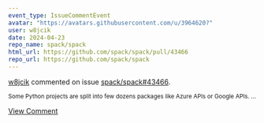 ```yaml
---
event_type: IssueCommentEvent
avatar: "https://avatars.githubusercontent.com/u/3964620?"
user: w8jcik
date: 2024-04-23
repo_name: spack/spack
html_url: https://github.com/spack/spack/pull/43466
repo_url: https://github.com/spack/spack
---
```


<a href='https://github.com/w8jcik' target='_blank'>w8jcik</a> commented on issue <a href='https://github.com/spack/spack/pull/43466' target='_blank'>spack/spack#43466</a>.

<small>Some Python projects are split into few dozens packages like Azure APIs or Google APIs....</small>

<a href='https://github.com/spack/spack/pull/43466' target='_blank'>View Comment</a>